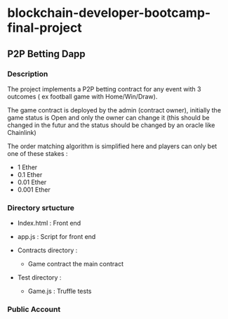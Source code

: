 # blockchain-developer-bootcamp-final-project
## P2P Betting Dapp

### Description 

The project implements a P2P betting contract for any event with 3 outcomes ( ex football game with Home/Win/Draw).

The game contract is deployed by the admin (contract owner), initially the game status is Open and only the owner can change it (this should be changed in the futur and the status should be changed by an oracle like Chainlink)

The order matching algorithm is simplified here and players can only bet one of these stakes :
  - 1 Ether
  - 0.1 Ether
  - 0.01 Ether
  - 0.001 Ether
 
### Directory srtucture
  - Index.html : Front end
  - app.js : Script for front end

  - Contracts directory :
    - Game contract the main contract
  - Test directory : 
    - Game.js : Truffle tests
    
    
    
### Public Account


  

